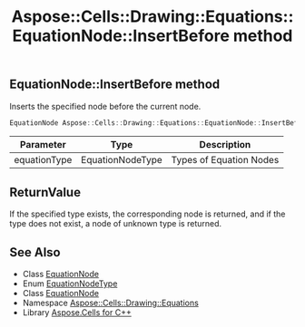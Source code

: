 ﻿---
title: Aspose::Cells::Drawing::Equations::EquationNode::InsertBefore method
linktitle: InsertBefore
second_title: Aspose.Cells for C++ API Reference
description: 'Aspose::Cells::Drawing::Equations::EquationNode::InsertBefore method. Inserts the specified node before the current node in C++.'
type: docs
weight: 1300
url: /cpp/aspose.cells.drawing.equations/equationnode/insertbefore/
---
## EquationNode::InsertBefore method


Inserts the specified node before the current node.

```cpp
EquationNode Aspose::Cells::Drawing::Equations::EquationNode::InsertBefore(EquationNodeType equationType)
```


| Parameter | Type | Description |
| --- | --- | --- |
| equationType | EquationNodeType | Types of Equation Nodes |

## ReturnValue

If the specified type exists, the corresponding node is returned, and if the type does not exist, a node of unknown type is returned.

## See Also

* Class [EquationNode](../)
* Enum [EquationNodeType](../../equationnodetype/)
* Class [EquationNode](../)
* Namespace [Aspose::Cells::Drawing::Equations](../../)
* Library [Aspose.Cells for C++](../../../)
